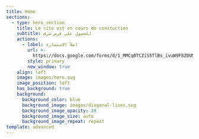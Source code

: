 ```yaml
---
title: Home
sections:
  - type: hero_section
    title: Le site est en cours de constuction
    subtitle: للحصول على قرض شرف
    actions:
      - label: املأ الاستمارة
        url: >-
          https://docs.google.com/forms/d/1_MMCq0TCZiS5TlBs_ivuW9F8Z0UNEmk8cRdjinMLu9M/prefill
        style: primary
        new_window: true
    align: left
    image: images/hero.svg
    image_position: left
    has_background: true
    background:
      background_color: blue
      background_image: images/diagonal-lines.svg
      background_image_opacity: 20
      background_image_size: auto
      background_image_repeat: repeat
template: advanced
---
```

